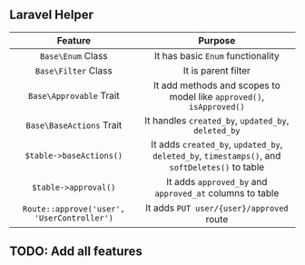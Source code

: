## Laravel Helper
| Feature |  Purpose |
|:-------:|:--------:|
|  `Base\Enum` Class | It has basic `Enum` functionality |
|  `Base\Filter` Class | It is parent filter |
|  `Base\Approvable` Trait | It add methods and scopes to model like `approved()`, `isApproved()` |
|  `Base\BaseActions` Trait | It handles `created_by`, `updated_by`, `deleted_by` |
|  `$table->baseActions()` | It adds `created_by`, `updated_by`, `deleted_by`, `timestamps()`, and `softDeletes()` to table |
|  `$table->approval()` | It adds `approved_by` and `approved_at` columns to table |
|  `Route::approve('user', 'UserController')` | It adds `PUT user/{user}/approved` route |


## TODO: Add all features
